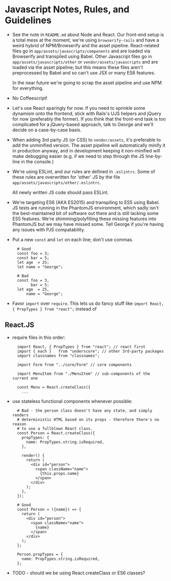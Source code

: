 # Javascript Notes, Rules, and Guidelines

- See the note in `README.md` about Node and React. Our front-end setup is
  a total mess at the moment; we're using `browserify-rails` and have a weird
  hybrid of NPM/Browserify and the asset pipeline. React-related files
  go in `app/assets/javascripts/components` and are loaded via Browserify and
  transpiled using Babel. Other Javascript files go in
  `app/assets/javascripts/other` or `vendor/assets/javascripts` and are loaded
  via the asset pipeline; but this means these files aren't preprocessed by
  Babel and so can't use JSX or many ES6 features.

  In the near future we're going to scrap the asset pipeline and use NPM for
  everything.

- No Coffeescript!

- Let's use React sparingly for now. If you need to sprinkle some dynamism
  onto the frontend, stick with Rails's UJS helpers and jQuery for now (preferably
  the former). If you think that the front-end task is too complicated for a
  jQuery-based approach, talk to George and we'll decide on a case-by-case basis.

- When adding 3rd party JS (or CSS) to `vendor/assets`, it's preferable to add
  the unminified version. The asset pipeline will automatically minify it in
  production anyway, and in development keeping it non-minified will make
  debugging easier (e.g. if we need to step through the JS line-by-line in the
  console.)

- We're using ESLint, and our rules are defined in `.eslintrc`. Some of these
  rules are overwritten for 'other' JS by the file
  `app/assets/javascripts/other/.eslintrc`.

  All newly written JS code should pass ESLint.

- We're targeting ES6 (AKA ES2015) and transpiling to ES5 using Babel. JS tests
  are running in the PhantomJS environment, which sadly isn't the
  best-maintained bit of software out there and is still lacking some ES5
  features. We're shimming/polyfilling these missing features into PhantomJS
  but we may have missed some. Tell George if you're having any issues with
  PJS compatability.

- Put a new `const` and `let` on each line; don't use commas.

        # Good
        const foo = 3;
        const bar = 5;
        let age  = 25;
        let name = "George";

        # Bad
        const foo = 3,
              bar = 5;
        let age  = 25,
            name = "George";

- Favor `import` over `require`. This lets us do fancy stuff like
  `import React, { PropTypes } from "react";` instead of 

## React.JS

- require files in this order:

        import React, { PropTypes } from "react"; // react first
        import { each }   from "underscore"; // other 3rd-party packages
        import classnames from "classnames";

        import Form from "../core/Form" // core components

        import MenuItem from "./MenuItem" // sub-components of the current one

        const Menu = React.createClass({
          ...

- use stateless functional components whenever possible:
 
        # Bad - the person class doesn't have any state, and simply renders
        # deterministic HTML based on its props - therefore there's no reason
        # to use a fullblown React class.
        const Person = React.createClass({
          propTypes: {
            name: PropTypes.string.isRequired,
          },

          render() {
            return (
              <div id="person">
                <span className="name">
                  {this.props.name}
                </span>
              </div>
            );
          },
        });

        # Good
        const Person = ({name}) => {
          return (
            <div id="person">
              <span className="name">
                {name}
              </span>
            </div>
          );
        };

        Person.propTypes = {
          name: PropTypes.string.isRequired,
        };

- TODO - should we be using React.createClass or ES6 classes?




